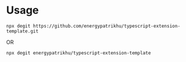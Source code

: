 # Usage
```
npx degit https://github.com/energypatrikhu/typescript-extension-template.git
```
OR
```
npx degit energypatrikhu/typescript-extension-template
```
